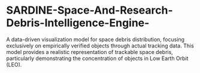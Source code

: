 # SARDINE-Space-And-Research-Debris-Intelligence-Engine-
A data-driven visualization model for space debris distribution, focusing exclusively on empirically verified objects through actual tracking data. This model provides a realistic representation of trackable space debris, particularly demonstrating the concentration of objects in Low Earth Orbit (LEO).
